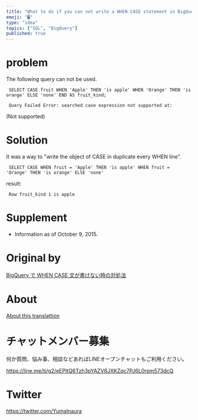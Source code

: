 ```yaml
---
title: "What to do if you can not write a WHEN CASE statement in BigQuery"
emoji: "🖥"
type: "idea"
topics: ["SQL", "BigQuery"]
published: true
---
```


# problem 

The following query can not be used.

     SELECT CASE fruit WHEN 'Apple' THEN 'is apple' WHEN 'Orange' THEN 'is orange' ELSE 'none' END AS fruit_kind; 

     Query Failed Error: searched case expression not supported at: 

(Not supported)

# Solution 

It was a way to "write the object of CASE in duplicate every WHEN line".

     SELECT CASE WHEN fruit = 'Apple' THEN 'is apple' WHEN fruit = 'Orange' THEN 'is orange' ELSE 'none' 

result:

     Row fruit_kind 1 is apple 

# Supplement 

- Information as of October 9, 2015. 


# Original by
[BigQuery で WHEN CASE 文が書けない時の対処法](https://qiita.com/Yinaura/items/5cfab23d32a57c259a5c)

# About

[About this translattion](https://qiita.com/YumaInaura/items/7f6fd1e9310a6816469a)








<!-- Update From Qiita API -->

# チャットメンバー募集


何か質問、悩み事、相談などあればLINEオープンチャットもご利用ください。

https://line.me/ti/g2/eEPltQ6Tzh3pYAZV8JXKZqc7PJ6L0rpm573dcQ





# Twitter


https://twitter.com/YumaInaura


<!-- Update From Qiita API -->


